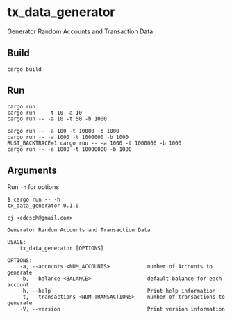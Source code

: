 # tx_data_generator

Generator Random Accounts and Transaction Data

## Build

    cargo build

## Run

    cargo run
    cargo run -- -t 10 -a 10
    cargo run -- -a 10 -t 50 -b 1000

    cargo run -- -a 100 -t 10000 -b 1000
    cargo run -- -a 1000 -t 1000000 -b 1000
    RUST_BACKTRACE=1 cargo run -- -a 1000 -t 1000000 -b 1000
    cargo run -- -a 1000 -t 10000000 -b 1000

## Arguments

Run `-h` for options

    $ cargo run -- -h
    tx_data_generator 0.1.0

    cj <cdesch@gmail.com>

    Generator Random Accounts and Transaction Data

    USAGE:
        tx_data_generator [OPTIONS]

    OPTIONS:
        -a, --accounts <NUM_ACCOUNTS>            number of Accounts to generate
        -b, --balance <BALANCE>                  default balance for each account
        -h, --help                               Print help information
        -t, --transactions <NUM_TRANSACTIONS>    number of transactions to generate
        -V, --version                            Print version information

